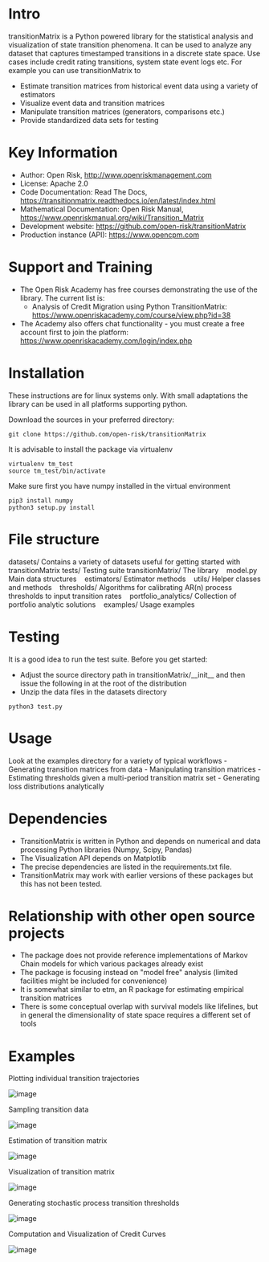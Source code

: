 Intro
=========================
transitionMatrix is a Python powered library for the statistical analysis and visualization of state transition 
phenomena. It can be used to analyze any dataset that captures timestamped transitions in a discrete state space. 
Use cases include credit rating transitions, system state event logs etc. For example you can use transitionMatrix to

-   Estimate transition matrices from historical event data using a variety of estimators
-   Visualize event data and transition matrices
-   Manipulate transition matrices (generators, comparisons etc.)
-   Provide standardized data sets for testing

Key Information
================

* Author: Open Risk, <http://www.openriskmanagement.com>
* License: Apache 2.0
* Code Documentation: Read The Docs, <https://transitionmatrix.readthedocs.io/en/latest/index.html>
* Mathematical Documentation: Open Risk Manual, <https://www.openriskmanual.org/wiki/Transition_Matrix>
* Development website: <https://github.com/open-risk/transitionMatrix>
* Production instance (API): <https://www.opencpm.com>

Support and Training
=========================

* The Open Risk Academy has free courses demonstrating the use of the library. The current list is: 
    * Analysis of Credit Migration using Python TransitionMatrix: <https://www.openriskacademy.com/course/view.php?id=38>
* The Academy also offers chat functionality - you must create a free account first to join the platform: <https://www.openriskacademy.com/login/index.php>


Installation
============

These instructions are for linux systems only. With small adaptations the library can be used in all platforms supporting python.

Download the sources in your preferred directory:

~~~~ {.sourceCode .bash}
git clone https://github.com/open-risk/transitionMatrix
~~~~

It is advisable to install the package via virtualenv

~~~~ {.sourceCode .bash}
virtualenv tm_test
source tm_test/bin/activate
~~~~

Make sure first you have numpy installed in the virtual environment

~~~~ {.sourceCode .bash}
pip3 install numpy
python3 setup.py install
~~~~

File structure
==============

datasets/ Contains a variety of datasets useful for getting started with transitionMatrix
tests/ Testing suite
transitionMatrix/ The library
   model.py Main data structures
   estimators/ Estimator methods
   utils/ Helper classes and methods
   thresholds/ Algorithms for calibrating AR(n) process thresholds to input transition rates
   portfolio\_analytics/ Collection of portfolio analytic solutions
   examples/ Usage examples

Testing
=======

It is a good idea to run the test suite. Before you get started:

-   Adjust the source directory path in transitionMatrix/\_\_init\_\_ and then issue the following in at the root of the distribution
-   Unzip the data files in the datasets directory

~~~~ {.sourceCode .bash}
python3 test.py
~~~~

Usage
=====

Look at the examples directory for a variety of typical workflows - Generating transition matrices from data - Manipulating transition matrices - Estimating thresholds given a multi-period transition matrix set - Generating loss distributions analytically


Dependencies
============

-   TransitionMatrix is written in Python and depends on numerical and data processing Python libraries (Numpy, Scipy, Pandas)
-   The Visualization API depends on Matplotlib
-   The precise dependencies are listed in the requirements.txt file.
-   TransitionMatrix may work with earlier versions of these packages but this has not been tested.

Relationship with other open source projects
============================================

-   The package does not provide reference implementations of Markov Chain models for which various packages already exist
-   The package is focusing instead on "model free" analysis (limited facilities might be included for convenience)
-   It is somewhat similar to etm, an R package for estimating empirical transition matrices
-   There is some conceptual overlap with survival models like lifelines, but in general the dimensionality of state space requires a different set of tools

Examples
========

Plotting individual transition trajectories

![image](examples/single_entity.png)

Sampling transition data

![image](examples/sampled_histories.png)

Estimation of transition matrix

![image](examples/estimation.png)

Visualization of transition matrix

![image](examples/TransitionMatrix.png)

Generating stochastic process transition thresholds

![image](examples/Thresholds.png)

Computation and Visualization of Credit Curves

![image](examples/credit_curves.png)

